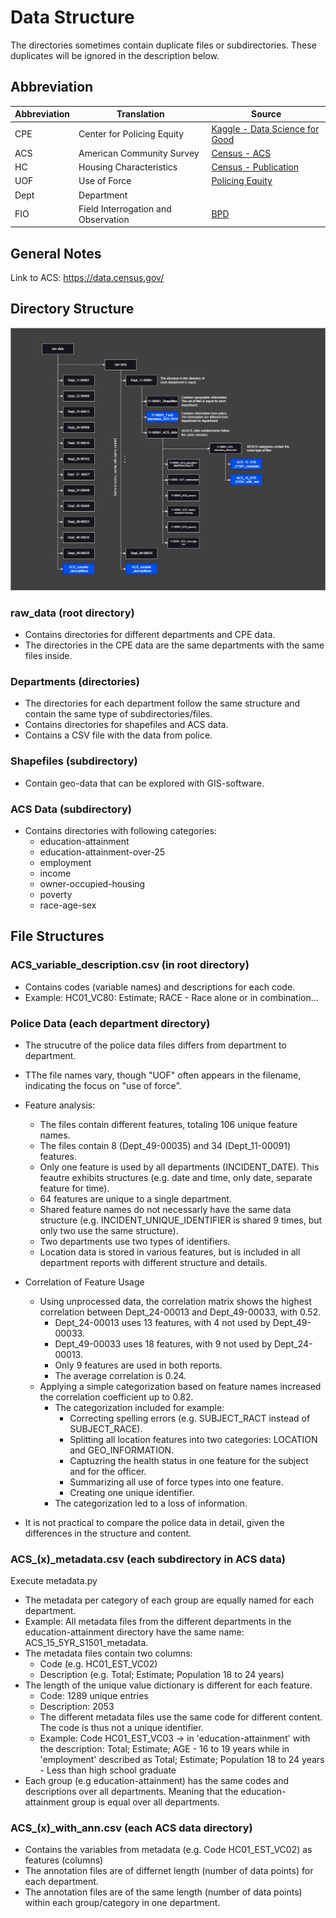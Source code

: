 # Data Structure

The directories sometimes contain duplicate files or subdirectories. These duplicates will be ignored in the description below.

## Abbreviation

| Abbreviation  | Translation                           | Source                                                                                                                |
|---------------|---------------------------------------|-----------------------------------------------------------------------------------------------------------------------|
| CPE           | Center for Policing Equity            | [Kaggle - Data Science for Good](https://www.kaggle.com/datasets/center-for-policing-equity/data-science-for-good)    |
| ACS           | American Community Survey             | [Census - ACS](https://www.census.gov/programs-surveys/acs)                                                           |
| HC            | Housing Characteristics               | [Census - Publication](https://www.census.gov/library/publications/1951/dec/hc-5.html)                                |
| UOF           | Use of Force                          | [Policing Equity](https://policingequity.org/images/pdfs-doc/CPE_SoJ_Race-Arrests-UoF_2016-07-08-1130.pdf)            | 
| Dept          | Department                            |                                                                                                                       |
| FIO           | Field Interrogation and Observation   | [BPD](https://data.boston.gov/dataset/boston-police-department-fio)                                                   |

## General Notes
Link to ACS: https://data.census.gov/

## Directory Structure

![Data Structure](Data_Structure.jpg)
 
### raw_data (root directory)

- Contains directories for different departments and CPE data.
- The directories in the CPE data are the same departments with the same files inside.

### Departments (directories)
- The directories for each department follow the same structure and contain the same type of subdirectories/files.
- Contains directories for shapefiles and ACS data.
- Contains a CSV file with the data from police.

### Shapefiles (subdirectory)
- Contain geo-data that can be explored with GIS-software.

### ACS Data (subdirectory)
- Contains directories with following categories:
    - education-attainment
    - education-attainment-over-25
    - employment
    - income
    - owner-occupied-housing
    - poverty
    - race-age-sex

## File Structures

### ACS_variable_description.csv (in root directory)
- Contains codes (variable names) and descriptions for each code.
- Example: HC01_VC80: Estimate; RACE - Race alone or in combination...

### Police Data (each department directory)
- The strucutre of the police data files differs from department to department.
- TThe file names vary, though "UOF" often appears in the filename, indicating the focus on "use of force".

- Feature analysis:
    - The files contain different features, totaling 106 unique feature names.
    - The files contain 8 (Dept_49-00035) and 34 (Dept_11-00091) features.
    - Only one feature is used by all departments (INCIDENT_DATE). This feautre exhibits structures (e.g. date and time, only date, separate feature for time).
    - 64 features are unique to a single department.
    - Shared feature names do not necessarly have the same data structure (e.g. INCIDENT_UNIQUE_IDENTIFIER is shared 9 times, but only two use the same structure).
    - Two departments use two types of identifiers.
    - Location data is stored in various features, but is included in all department reports with different structure and details.

- Correlation of Feature Usage
    - Using unprocessed data, the correlation matrix shows the highest correlation between Dept_24-00013 and Dept_49-00033, with 0.52.
        - Dept_24-00013 uses 13 features, with 4 not used by Dept_49-00033.
        - Dept_49-00033 uses 18 features, with 9 not used by Dept_24-00013.
        - Only 9 features are used in both reports.
        - The average correlation is 0.24.
    - Applying a simple categorization based on feature names increased the correlation coefficient up to 0.82.
        - The categorization included for example:
            - Correcting spelling errors (e.g. SUBJECT_RACT instead of SUBJECT_RACE).
            - Splitting all location features into two categories: LOCATION and GEO_INFORMATION.
            - Captuzring the health status in one feature for the subject and for the officer.
            - Summarizing all use of force types into one feature.
            - Creating one unique identifier.
        - The categorization led to a loss of information.
- It is not practical to compare the police data in detail, given the differences in the structure and content.

### ACS_(x)_metadata.csv (each subdirectory in ACS data)
Execute metadata.py

- The metadata per category of each group are equally named for each department.
- Example: All metadata files from the different departments in the education-attainment directory have the same name: ACS_15_5YR_S1501_metadata.
- The metadata files contain two columns:
    - Code (e.g. HC01_EST_VC02)
    - Description (e.g. Total; Estimate; Population 18 to 24 years)
- The length of the unique value dictionary is different for each feature.
    - Code: 1289 unique entries
    - Description: 2053
    - The different metadata files use the same code for different content. The code is thus not a unique identifier.
    - Example: Code HC01_EST_VC03 -> in 'education-attainment' with the description: Total; Estimate; AGE - 16 to 19 years while in 'employment' described as Total; Estimate; Population 18 to 24 years - Less than high school graduate
- Each group (e.g education-attainment) has the same codes and descriptions over all departments. Meaning that the education-attainment group is equal over all departments.

### ACS_(x)_with_ann.csv (each ACS data directory)
- Contains the variables from metadata (e.g. Code HC01_EST_VC02) as features (columns)
- The annotation files are of differnet length (number of data points) for each department.
- The annotation files are of the same length (number of data points) within each group/category in one department.
